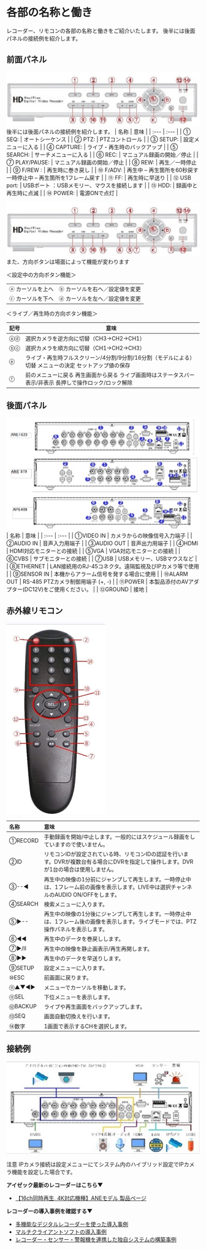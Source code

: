 # 各部の名称と働き
レコーダー、リモコンの各部の名称と働きをご紹介いたします。
後半には後面パネルの接続例を紹介します。
## 前面パネル
![](./images/recorder-names/001.jpg)
後半には後面パネルの接続例を紹介します。
|  名称  |  意味  |
| :--- | :--- |
|  ① SEQ:   |  オートシーケンス  |
|  ② PTZ:  |  PTZコントロール  |
|  ③ SETUP:   |  設定メニューに入る  |
|  ④ CAPTURE:  |  ライブ・再生時のバックアップ  |
|  ⑤ SEARCH:   |  サーチメニューに入る  |
|  ⑥ REC:   |  マニュアル録画の開始／停止  |
|  ⑦ PLAY/PAUSE:  |  マニュアル録画の開始／停止  |
|  ⑧ REW:   |  再生／一時停止  |
|  ⑨ F/REW :   |  再生時に巻き戻し  |
|  ⑩ F/ADV:   |  再生中 – 再生箇所を60秒戻す 一時停止中 – 再生箇所を1フレーム戻す  |
|  ⑪ FF:   |  再生時に早送り  |
|  ⑫ USB port:  |  USBポート ：USBメモリー、マウスを接続します  |
|  ⑬ HDD:   |  録画中と再生時に点滅  |
|  ⑭ POWER:   |  電源ONで点灯  |

![](./images/recorder-names/001.jpg)
また、方向ボタンは場面によって機能が変わります  

＜設定中の方向ボタン機能＞

|    |    |
| ---- | ---- |
|  ⓐ カーソルを上へ   |  ⓑ カーソルを右へ／設定値を変更  |
|  ⓒ カーソルを下へ  |  ⓓ カーソルを左へ／設定値を変更  |



＜ライブ／再生時の方向ボタン機能＞

|  記号   |  意味   |
| ---- | ---- |
|  ⓐⓓ   |  選択カメラを逆方向に切替（CH3→CH2→CH1）  |
|  ⓑⓒ   |  選択カメラを順方向に切替（CH1→CH2→CH3）  |
|  ⓔ   |  ライブ・再生時フルスクリーン/4分割/9分割/16分割（モデルによる）切替 メニューの決定 セットアップ値の保存  |
|  ⓕ   |  前のメニューに戻る 再生画面から戻る ライブ画面時はステータスバー表示/非表示 長押しで操作ロック/ロック解除  |

## 後面パネル
![](./images/recorder-names/002.jpg)
|  名称  |  意味  |
| :--- | :--- |
| ①VIDEO IN   |  カメラからの映像信号入力端子  |
| ②AUDIO IN  |  音声入力用端子  |
|  ③AUDIO OUT   |  音声出力用端子  |
|  ④HDMI  |  HDMI対応モニターとの接続  |
|  ⑤VGA   |  VGA対応モニターとの接続  |
|  ⑥CVBS   |  サブモニターとの接続  |
|  ⑦USB  |  USBメモリー、USBマウスなど  |
|  ⑧ETHERNET   |  LAN接続用のRJ-45コネクタ。遠隔監視及びIPカメラ等で使用  |
|  ⑨SENSOR IN    |  本機からアラーム信号を発する場合に使用  |
|  ⑩ALARM OUT   |  RS-485 PTZカメラ制御用端子 (+, -)  |
|  ⑪POWER   |  本製品添付のAVアダプター(DC12V)をご使用ください。 |
|  ⑫GROUND  |  接地  |

## 赤外線リモコン

![](./images/recorder-names/003.jpg)

|  名称  |  意味  |
| :--- | :--- |
|  ①RECORD   |  手動録画を開始/中止します。一般的にはスケジュール録画をしていますので使いません。|
|  ②ID  |  リモコンIDが設定されている時、リモコンIDの認証を行います。DVRが複数台有る場合にDVRを指定して操作します。DVRが1台の場合は使用しません。|
|  ③--◀   |  再生中の映像の1分前にジャンプして再生します。一時停止中は、1フレーム前の画像を表示します。LIVE中は選択チャンネルのAUDIO ON/OFFをします。|
|  ④SEARCH  |  検索メニューに入ります。  |
|  ⑤▶--   |  再生中の映像の1分後にジャンプして再生します。一時停止中は、1フレーム後の画像を表示します。ライブモードでは、PTZ操作パネルを表示します。  |
|  ⑥◀◀   |  再生中のデータを巻戻しします。  |
|  ⑦▶/II  |  再生中の映像を静止画表示/再生再開します。  |
|  ⑧▶▶   |  再生中のデータを早送りします。  |
|  ⑨SETUP   |  設定メニューに入ります。  |
|  ⑩ESC   | 前画面に戻ります。  |
|  ⑪▲▼◀▶  |  メニューでカーソルを移動します。  |
|  ⑪SEL  |  下位メニューを表示します。  |
|  ⑫BACKUP |  ライブや再生画面をバックアップします。  |
|  ⑬SEQ   |  画面自動切換えを行います。  |
|  ⑭数字  |  1画面で表示するCHを選択します。  |

## 接続例

![](./images/recorder-names/004.jpg)

注意 IPカメラ接続は設定メニューにてシステム内のハイブリッド設定でIPカメラ機能を設定した場合です。

**アイゼック最新のレコーダーはこちら▼**
- [【16ch同時再生, 4K対応機種】ANEモデル 製品ページ](https://isecj.jp/recorder/recorder-ane)

**レコーダーの導入事例を確認する▼**
- [多機能なデジタルレコーダーを使った導入事例](https://isecj.jp/case/security-enhancement)
- [マルチクライアントソフトの導入事例](https://isecj.jp/case/netcafe-camera)
- [レコーダー・センサー・警報機を連携した独自システムの構築事例](https://isecj.jp/case/system-design)
